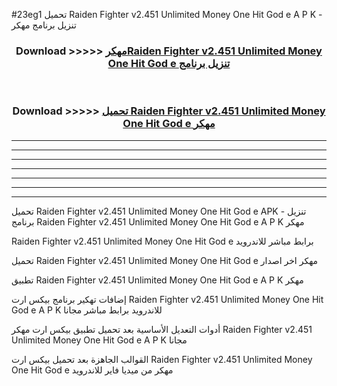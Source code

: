 #23eg1 تحميل Raiden Fighter v2.451 Unlimited Money One Hit God e  A P K - تنزيل برنامج مهكر



<div align="center">
<h3>Download >>>>> <a href="https://runaway1.web.app/?sq=Raiden Fighter v2.451 Unlimited Money One Hit God e ">مهكرRaiden Fighter v2.451 Unlimited Money One Hit God e  تنزيل برنامج</a></h3><br>

<h3>Download >>>>> <a href="https://runaway1.web.app/?sq=Raiden Fighter v2.451 Unlimited Money One Hit God e ">تحميل Raiden Fighter v2.451 Unlimited Money One Hit God e  مهكر</a></h3>
</div>


----------------------------------------------------------

----------------------------------------------------------

----------------------------------------------------------

----------------------------------------------------------

----------------------------------------------------------

----------------------------------------------------------

----------------------------------------------------------

تحميل Raiden Fighter v2.451 Unlimited Money One Hit God e  APK - تنزيل برنامج Raiden Fighter v2.451 Unlimited Money One Hit God e  A P K مهكر

Raiden Fighter v2.451 Unlimited Money One Hit God e  برابط مباشر للاندرويد

تحميل Raiden Fighter v2.451 Unlimited Money One Hit God e  مهكر اخر اصدار

تطبيق Raiden Fighter v2.451 Unlimited Money One Hit God e  A P K مهكر

إضافات تهكير برنامج بيكس ارت Raiden Fighter v2.451 Unlimited Money One Hit God e  A P K للاندرويد برابط مباشر مجانا

أدوات التعديل الأساسية بعد تحميل تطبيق بيكس ارت مهكر Raiden Fighter v2.451 Unlimited Money One Hit God e  A P K مجانا

القوالب الجاهزة بعد تحميل بيكس ارت Raiden Fighter v2.451 Unlimited Money One Hit God e  مهكر من ميديا فاير للاندرويد



